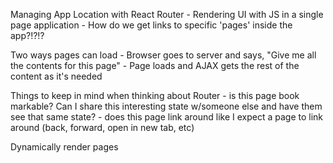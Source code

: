 Managing App Location with React Router
	- Rendering UI with JS in a single page application
	- How do we get links to specific 'pages' inside the app?!?!?

Two ways pages can load
	- Browser goes to server and says, "Give me all the contents for this page"
	- Page loads and AJAX gets the rest of the content as it's needed

Things to keep in mind when thinking about Router
	- is this page book markable?  Can I share this interesting state w/someone else and have them see that same state?
	- does this page link around like I expect a page to link around (back, forward, open in new tab, etc)

Dynamically render pages
